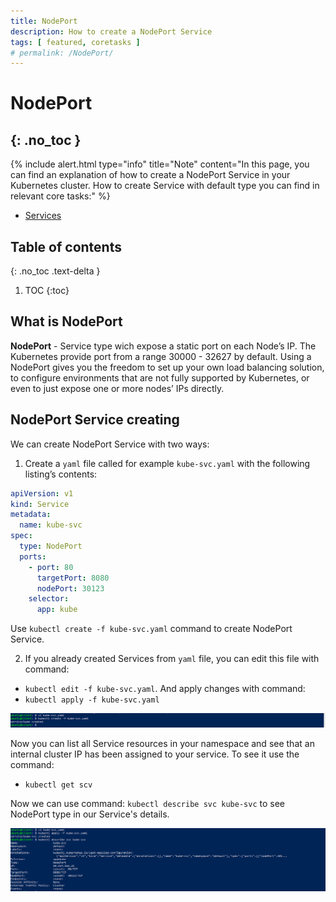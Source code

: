 ```yaml
---
title: NodePort
description: How to create a NodePort Service 
tags: [ featured, coretasks ]
# permalink: /NodePort/
---
```

# NodePort
{: .no_toc }
---

{% include alert.html type="info" title="Note" content="In this page, you can find an explanation of how to create a NodePort Service in your Kubernetes cluster. How to create Service with default type you can find in relevant core tasks:" %} 

 - <a href="https://ventus-ag.github.io/docs/docs/coretasks/Services">Services</a>


## Table of contents
{: .no_toc .text-delta }

1. TOC
{:toc}

## What is NodePort 

**NodePort** - Service type wich expose a static port on each Node’s IP. The Kubernetes provide port from a range 30000 - 32627 by default. Using a NodePort gives you the freedom to set up your own load balancing solution, to configure environments that are not fully supported by Kubernetes, or even to just expose one or more nodes’ IPs directly.

## NodePort Service creating

We can create NodePort Service with two ways:

1) Create a `yaml` file called for example `kube-svc.yaml` with the following listing’s contents: 

```yaml
apiVersion: v1
kind: Service
metadata:
  name: kube-svc
spec:
  type: NodePort  
  ports:
    - port: 80
      targetPort: 8080
      nodePort: 30123
    selector:
      app: kube
```   
Use `kubectl create -f kube-svc.yaml` command to create NodePort Service.

2) If you already created Services from `yaml` file, you can edit this file with command:
- `kubectl edit -f kube-svc.yaml`.
And apply changes with command: 
- `kubectl apply -f kube-svc.yaml`



![](../../assets/img/services/new_service_created.png) 

Now you can list all Service resources in your namespace and see
that an internal cluster IP has been assigned to your service. To see it use the command:
- `kubectl get scv` 

Now we can use command: `kubectl describe svc kube-svc` to see NodePort type in our Service's details.

![](../../assets/img/services/describe_nodeport.png)  





